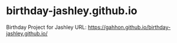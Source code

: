 # birthday-jashley.github.io
Birthday Project for Jashley
URL: https://gahhon.github.io/birthday-jashley.github.io/